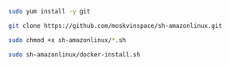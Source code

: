 ```sh
sudo yum install -y git
```
```sh
git clone https://github.com/moskvinspace/sh-amazonlinux.git
```
```sh
sudo chmod +x sh-amazonlinux/*.sh
```
```sh
sudo sh-amazonlinux/docker-install.sh
```
